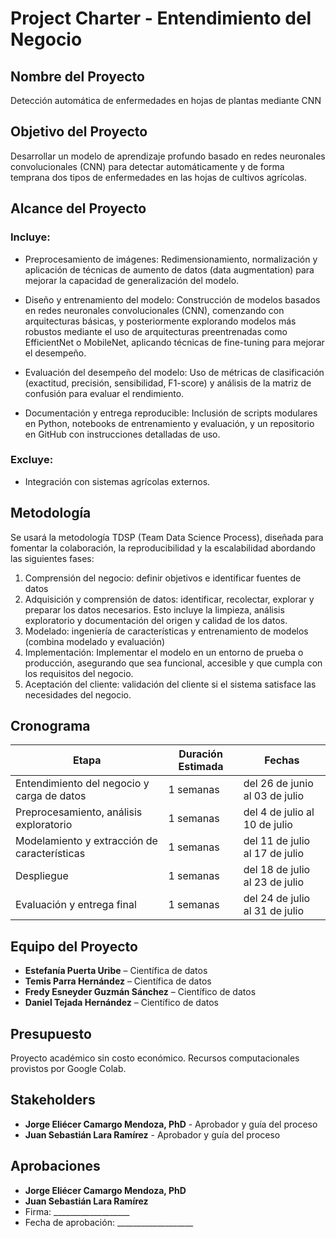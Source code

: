 

# Project Charter - Entendimiento del Negocio

## Nombre del Proyecto
Detección automática de enfermedades en hojas de plantas mediante CNN

## Objetivo del Proyecto

Desarrollar un modelo de aprendizaje profundo basado en redes neuronales convolucionales (CNN) para detectar automáticamente y de forma temprana dos tipos de enfermedades en las hojas de cultivos agrícolas.

## Alcance del Proyecto

### Incluye:

- Preprocesamiento de imágenes: Redimensionamiento, normalización y aplicación de técnicas de aumento de datos (data augmentation) para mejorar la capacidad de generalización del modelo.

- Diseño y entrenamiento del modelo: Construcción de modelos basados en redes neuronales convolucionales (CNN), comenzando con arquitecturas básicas, y posteriormente explorando modelos más robustos mediante el uso de arquitecturas preentrenadas como EfficientNet o MobileNet, aplicando técnicas de fine-tuning para mejorar el desempeño.

- Evaluación del desempeño del modelo: Uso de métricas de clasificación (exactitud, precisión, sensibilidad, F1-score) y análisis de la matriz de confusión para evaluar el rendimiento.

- Documentación y entrega reproducible: Inclusión de scripts modulares en Python, notebooks de entrenamiento y evaluación, y un repositorio en GitHub con instrucciones detalladas de uso.

### Excluye:

- Integración con sistemas agrícolas externos.

## Metodología
Se usará la metodología TDSP (Team Data Science Process), diseñada para fomentar la colaboración, la reproducibilidad y la escalabilidad abordando las siguientes fases:

1. Comprensión del negocio: definir objetivos e identificar fuentes de datos
2. Adquisición y comprensión de datos: identificar, recolectar, explorar y preparar los datos necesarios. Esto incluye la limpieza, análisis exploratorio y documentación del origen y calidad de los datos.
3. Modelado: ingeniería de características y entrenamiento de modelos (combina  modelado  y  evaluación)
4. Implementación: Implementar el modelo en un entorno de prueba o producción, asegurando que sea funcional, accesible y que cumpla con los requisitos del negocio.
5. Aceptación del cliente: validación del cliente si el sistema satisface las necesidades del negocio. 

## Cronograma

| Etapa | Duración Estimada | Fechas |
|------|---------|-------|
| Entendimiento del negocio y carga de datos | 1 semanas | del 26 de junio al 03 de julio |
| Preprocesamiento, análisis exploratorio | 1 semanas | del 4 de julio al 10 de julio |
| Modelamiento y extracción de características | 1 semanas | del 11 de julio al 17 de julio |
| Despliegue | 1 semanas | del 18 de julio al 23 de julio |
| Evaluación y entrega final | 1 semanas | del 24 de julio al 31 de julio |

## Equipo del Proyecto

- **Estefanía Puerta Uribe** – Científica de datos
- **Temis Parra Hernández** – Científica de datos
- **Fredy Esneyder Guzmán Sánchez** – Científico de datos
- **Daniel Tejada Hernández** – Científico de datos

## Presupuesto
Proyecto académico sin costo económico. Recursos computacionales provistos por Google Colab.  

## Stakeholders

- **Jorge Eliécer Camargo Mendoza, PhD** - Aprobador y guía del proceso
- **Juan Sebastián Lara Ramírez** - Aprobador y guía del proceso


## Aprobaciones

- **Jorge Eliécer Camargo Mendoza, PhD**
- **Juan Sebastián Lara Ramírez**
- Firma: ___________________  
- Fecha de aprobación: ___________________ 

